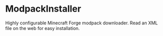 ModpackInstaller
================

Highly configurable Minecraft Forge modpack downloader. Read an XML file on the web for easy installation.
